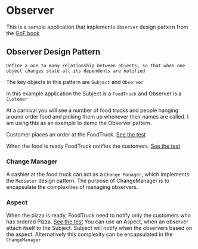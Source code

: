 # Observer

This is a sample application that implements `Observer` design pattern from the [GoF book](https://www.amazon.com/gp/product/0201633612/ref=as_li_tl)

## Observer Design Pattern

```Define a one to many relationship between objects, so that when one object changes state all its dependents are notified```

The key objects in this pattern are `Subject` and `Observer`

In this example application the Subject is a `FoodTruck` and Observer is a `Customer`

At a carnival you will see a number of food trucks and people hanging around order food and picking them up whenever their names are called.
I am using this as an example to demo the Observer pattern.

Customer places an order at the FoodTruck. [See the test](../master/src/test/java/com/arunapi/observer/FoodTruckTest.java)

When the food is ready FoodTruck notifies the customers. [See the test](../master/src/test/java/com/arunapi/observer/FoodTruckTest.java)

### Change Manager

A cashier at the food truck can act as a `Change Manager`, which implements the `Mediator` design pattern.
The purpose of ChangeManager is to encapsulate the complexities of managing observers.


### Aspect

When the pizza is ready, FoodTruck need to notify only the customers who has ordered Pizza. [See the test](../master/src/test/java/com/arunapi/observer/FoodTruckTest.java)
You can use an Aspect, when an observer attach itself to the Subject.
Subject will notify when the observers based on the aspect.
Alternatively this complexity can be encapsulated in the `ChangeManager`
